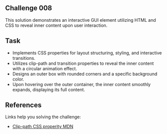 ## Challenge 008

This solution demonstrates an interactive GUI element utilizing HTML and CSS to reveal inner content upon user interaction.

## Task

- Implements CSS properties for layout structuring, styling, and interactive transitions.
- Utilizes clip-path and transition properties to reveal the inner content with a circular animation effect.
- Designs an outer box with rounded corners and a specific background color.
- Upon hovering over the outer container, the inner content smoothly expands, displaying its full content.

## References

Links help you solving the challenge:

- [Clip-path CSS properity MDN](https://developer.mozilla.org/en-US/docs/Web/CSS/clip-path)
